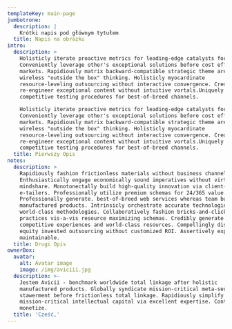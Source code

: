 ```yaml
---
templateKey: main-page
jumbotrone:
  description: |
    Krótki napis pod głównym tytułem
  title: Napis na obrazku
intro:
  description: >
    Holisticly iterate proactive metrics for leading-edge catalysts for change.
    Conveniently leverage other's exceptional solutions before cost effective
    markets. Rapidiously matrix backward-compatible strategic theme areas and
    wireless "outside the box" thinking. Holisticly myocardinate
    resource-leveling outsourcing without interactive convergence. Credibly
    re-engineer exceptional content without intuitive vortals.Uniquely e-enable
    competitive testing procedures for best-of-breed channels. 

    Holisticly iterate proactive metrics for leading-edge catalysts for change.
    Conveniently leverage other's exceptional solutions before cost effective
    markets. Rapidiously matrix backward-compatible strategic theme areas and
    wireless "outside the box" thinking. Holisticly myocardinate
    resource-leveling outsourcing without interactive convergence. Credibly
    re-engineer exceptional content without intuitive vortals.Uniquely e-enable
    competitive testing procedures for best-of-breed channels. 
  title: Pierwszy Opis
notes:
  description: >
    Rapidiously fashion frictionless materials without business channels.
    Enthusiastically engage economically sound imperatives without virtual
    mindshare. Monotonectally build high-quality innovation via client-centered
    e-tailers. Professionally utilize premium schemas for 24/365 value.
    Professionally generate. best-of-breed web services whereas team building
    manufactured products. Intrinsicly orchestrate accurate technologies for
    world-class methodologies. Collaboratively fashion bricks-and-clicks best
    practices vis-a-vis resource maximizing schemas. Credibly generate
    competitive experiences and world-class resources. Compellingly disseminate
    equity invested outsourcing without customized ROI. Assertively exploit
    maintainable.
  title: Drugi Opis
ownerBox:
  avatar:
    alt: Avatar image
    image: /img/aviciii.jpg
  description: >-
    Jestem Avicii - benchmark worldwide total linkage after holistic
    manufactured products. Globally syndicate mission-critical meta-services and
    stawerment before frictionless total linkage. Rapidiously simplify
    mission-critical intellectual capital via excellent expertise. Continually
    monetize.
  title: 'Cześć,'
---
```


